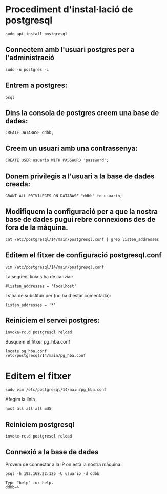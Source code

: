 # Procediment d'instal·lació de postgresql

```console
sudo apt install postgresql
```

## Connectem amb l'usuari postgres per a l'administració

```console
sudo -u postgres -i
```

## Entrem a postgres:

```console
psql
```

## Dins la consola de postgres creem una base de dades:

```console
CREATE DATABASE ddbb;
```

## Creem un usuari amb una contrassenya:

```console
CREATE USER usuario WITH PASSWORD 'password';
```

## Donem privilegis a l'usuari a la base de dades creada:

```console
GRANT ALL PRIVILEGES ON DATABASE "ddbb" to usuario;
```

## Modifiquem la configuració per a que la nostra base de dades pugui rebre connexions des de fora de la màquina.

```console
cat /etc/postgresql/14/main/postgresql.conf | grep listen_addresses
```

## Editem el fitxer de configuració postgresql.conf

```console
vim /etc/postgresql/14/main/postgresql.conf
```

La següent línia s'ha de canviar:

```console
#listen_addresses = 'localhost'		
```

I s'ha de substituir per (no ha d'estar comentada):

```console
listen_addresses = '*'
```

## Reiniciem el servei postgres:
```console
invoke-rc.d postgresql reload
```

Busquem el fitxer pg_hba.conf
```console
locate pg_hba.conf
/etc/postgresql/14/main/pg_hba.conf
```

# Editem el fitxer
```console
sudo vim /etc/postgresql/14/main/pg_hba.conf
```

Afegim la línia

```console
host all all all md5
```

## Reiniciem postgresql
```console
invoke-rc.d postgresql reload
```

## Connexió a la base de dades
Provem de connectar a la IP on està la nostra màquina:
```console
psql -h 192.168.22.126 -U usuario -d ddbb

Type "help" for help.
ddbb=>
```
